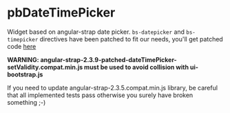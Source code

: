 # pbDateTimePicker

Widget based on angular-strap date picker. 
`bs-datepicker` and `bs-timepicker` directives have been patched to fit our needs, you'll get patched code [here](https://github.com/bonitasoft/angular-strap/releases/tag/v2.3.9-patched-dateTimePicker-setValidity)

**WARNING: angular-strap-2.3.9-patched-dateTimePicker-setValidity.compat.min.js must be used to avoid collision with ui-bootstrap.js**

If you need to update angular-strap-2.3.5.compat.min.js library, be careful that all implemented tests pass otherwise you surely have broken something ;-)
